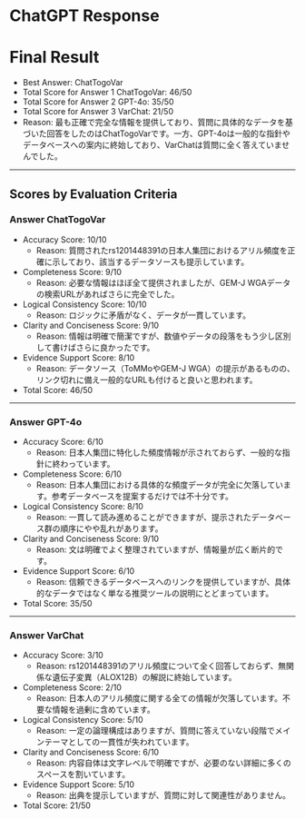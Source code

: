 # ChatGPT Response

# Final Result

- Best Answer: ChatTogoVar
- Total Score for Answer 1 ChatTogoVar: 46/50
- Total Score for Answer 2 GPT-4o: 35/50
- Total Score for Answer 3 VarChat: 21/50
- Reason: 最も正確で完全な情報を提供しており、質問に具体的なデータを基づいた回答をしたのはChatTogoVarです。一方、GPT-4oは一般的な指針やデータベースへの案内に終始しており、VarChatは質問に全く答えていませんでした。

---

## Scores by Evaluation Criteria

### Answer ChatTogoVar
- Accuracy Score: 10/10
  - Reason: 質問されたrs1201448391の日本人集団におけるアリル頻度を正確に示しており、該当するデータソースも提示しています。
- Completeness Score: 9/10
  - Reason: 必要な情報はほぼ全て提供されましたが、GEM-J WGAデータの検索URLがあればさらに完全でした。
- Logical Consistency Score: 10/10
  - Reason: ロジックに矛盾がなく、データが一貫しています。
- Clarity and Conciseness Score: 9/10
  - Reason: 情報は明確で簡潔ですが、数値やデータの段落をもう少し区別して書けばさらに良かったです。
- Evidence Support Score: 8/10
  - Reason: データソース（ToMMoやGEM-J WGA）の提示があるものの、リンク切れに備え一般的なURLも付けると良いと思われます。
- Total Score: 46/50

---

### Answer GPT-4o
- Accuracy Score: 6/10
  - Reason: 日本人集団に特化した頻度情報が示されておらず、一般的な指針に終わっています。
- Completeness Score: 6/10
  - Reason: 日本人集団における具体的な頻度データが完全に欠落しています。参考データベースを提案するだけでは不十分です。
- Logical Consistency Score: 8/10
  - Reason: 一貫して読み進めることができますが、提示されたデータベース群の順序にやや乱れがあります。
- Clarity and Conciseness Score: 9/10
  - Reason: 文は明確でよく整理されていますが、情報量が広く断片的です。
- Evidence Support Score: 6/10
  - Reason: 信頼できるデータベースへのリンクを提供していますが、具体的なデータではなく単なる推奨ツールの説明にとどまっています。
- Total Score: 35/50

---

### Answer VarChat
- Accuracy Score: 3/10
  - Reason: rs1201448391のアリル頻度について全く回答しておらず、無関係な遺伝子変異（ALOX12B）の解説に終始しています。
- Completeness Score: 2/10
  - Reason: 日本人のアリル頻度に関する全ての情報が欠落しています。不要な情報を過剰に含めています。
- Logical Consistency Score: 5/10
  - Reason: 一定の論理構成はありますが、質問に答えていない段階でメインテーマとしての一貫性が失われています。
- Clarity and Conciseness Score: 6/10
  - Reason: 内容自体は文字レベルで明確ですが、必要のない詳細に多くのスペースを割いています。
- Evidence Support Score: 5/10
  - Reason: 出典を提示していますが、質問に対して関連性がありません。
- Total Score: 21/50